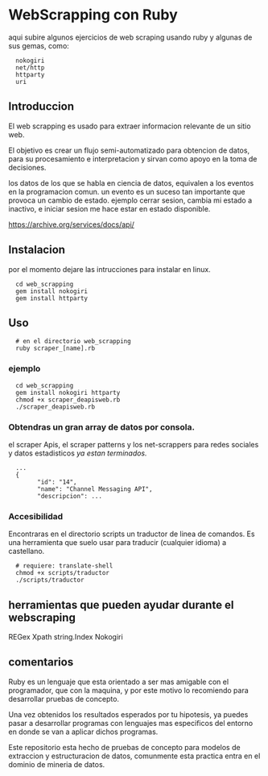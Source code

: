# WebScrapping con Ruby
aqui subire algunos ejercicios de web scraping usando ruby y algunas de sus gemas, como:

```
  nokogiri
  net/http
  httparty
  uri
```
## Introduccion
El web scrapping es usado para extraer informacion relevante de un sitio web.

El objetivo es crear un flujo semi-automatizado para obtencion de datos, para su procesamiento e interpretacion y sirvan como apoyo en la toma de decisiones.

los datos de los que se habla en ciencia de datos, equivalen a los eventos en la programacion comun. un evento es un suceso tan importante que provoca un cambio de estado. ejemplo cerrar sesion, cambia mi estado a inactivo, e iniciar sesion me hace estar en estado disponible.

https://archive.org/services/docs/api/


## Instalacion
por el momento dejare las intrucciones para instalar en linux.
```
  cd web_scrapping
  gem install nokogiri
  gem install httparty
```

## Uso
```
  # en el directorio web_scrapping
  ruby scraper_[name].rb
```
### ejemplo
```
  cd web_scrapping
  gem install nokogiri httparty
  chmod +x scraper_deapisweb.rb
  ./scraper_deapisweb.rb
```
### Obtendras un gran array de datos por consola.
el scraper Apis, el scraper patterns y los net-scrappers para redes sociales y datos estadisticos *ya estan terminados.*

```
  ...
  {
        "id": "14",
        "name": "Channel Messaging API",
        "descripcion": ...
```
### Accesibilidad
Encontraras en el directorio scripts un traductor de linea de comandos. Es una herramienta que suelo usar para traducir (cualquier idioma) a castellano.
```
  # requiere: translate-shell
  chmod +x scripts/traductor
  ./scripts/traductor
```


## herramientas que pueden ayudar durante el webscraping
REGex
Xpath
string.Index
Nokogiri

## comentarios
Ruby es un lenguaje que esta orientado a ser mas amigable con el programador, que con la maquina, y por este motivo lo recomiendo para desarrollar pruebas de concepto.

Una vez obtenidos los resultados esperados por tu hipotesis, ya puedes pasar a desarrollar programas con lenguajes mas especificos del entorno en donde se van a aplicar dichos programas. 

Este repositorio esta hecho de pruebas de concepto para modelos de extraccion y estructuracion de datos, comunmente esta practica entra en el dominio de mineria de datos.
